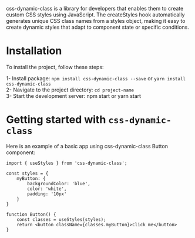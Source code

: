 css-dynamic-class is a library for developers that enables them to create custom CSS styles using JavaScript. The createStyles hook automatically generates unique CSS class names from a styles object, making it easy to create dynamic styles that adapt to component state or specific conditions.

# Installation

To install the project, follow these steps:

1- Install package: `npm install css-dynamic-class --save` or `yarn install css-dynamic-class` <br />
2- Navigate to the project directory: `cd project-name` <br />
3- Start the development server: npm start or yarn start <br />

# Getting started with `css-dynamic-class`

Here is an example of a basic app using css-dynamic-class Button component:<br/>

```
import { useStyles } from 'css-dynamic-class';

const styles = {
    myButton: {
        backgroundColor: 'blue',
        color: 'white',
        padding: '10px'
    }
}

function Button() {
    const classes = useStyles(styles);
    return <button className={classes.myButton}>Click me</button>
}
```
